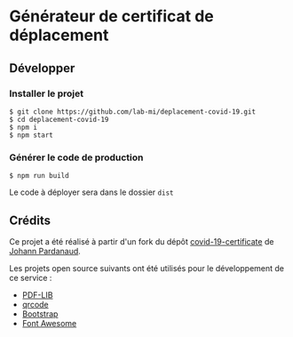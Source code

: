 # Générateur de certificat de déplacement

## Développer

### Installer le projet

```console
$ git clone https://github.com/lab-mi/deplacement-covid-19.git
$ cd deplacement-covid-19
$ npm i
$ npm start
```

### Générer le code de production

```console
$ npm run build
```

Le code à déployer sera dans le dossier `dist`

## Crédits

Ce projet a été réalisé à partir d'un fork du dépôt [covid-19-certificate](https://github.com/nesk/covid-19-certificate) de [Johann Pardanaud](https://github.com/nesk).

Les projets open source suivants ont été utilisés pour le développement de ce 
service :

- [PDF-LIB](https://pdf-lib.js.org/)
- [qrcode](https://github.com/soldair/node-qrcode)
- [Bootstrap](https://getbootstrap.com/)
- [Font Awesome](https://fontawesome.com/license)
